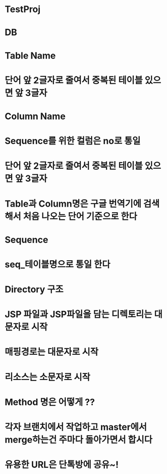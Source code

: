 # TestProj
# DB
# Table Name 
#   단어 앞 2글자로 줄여서 중복된 테이블 있으면 앞 3글자
# Column Name
#   Sequence를 위한 컬럼은 no로 통일
#   단어 앞 2글자로 줄여서 중복된 테이블 있으면 앞 3글자
# Table과 Column명은 구글 번역기에 검색해서 처음 나오는 단어 기준으로 한다
# Sequence
#   seq_테이블명으로 통일 한다

# Directory 구조
#   JSP 파일과 JSP파일을 담는 디렉토리는 대문자로 시작
#   매핑경로는 대문자로 시작
#   리소스는 소문자로 시작

# Method 명은 어떻게 ??

# 각자 브랜치에서 작업하고 master에서 merge하는건 주마다 돌아가면서 합시다
# 유용한 URL은 단톡방에 공유~!
